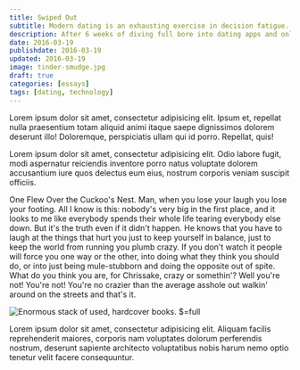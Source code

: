```yaml
---
title: Swiped Out
subtitle: Modern dating is an exhausting exercise in decision fatigue.
description: After 6 weeks of diving full bore into dating apps and online romance, I'm left exhausted, jaded, and penniless.
date: 2016-03-19
publishdate: 2016-03-19
updated: 2016-03-19
image: tinder-smudge.jpg
draft: true
categories: [essays]
tags: [dating, technology]
---
```


Lorem ipsum dolor sit amet, consectetur adipisicing elit. Ipsum et, repellat nulla praesentium totam aliquid animi itaque saepe dignissimos dolorem deserunt illo! Doloremque, perspiciatis ullam qui id porro. Repellat, quis!

Lorem ipsum dolor sit amet, consectetur adipisicing elit. Odio labore fugit, modi aspernatur reiciendis inventore porro natus voluptate dolorem accusantium iure quos delectus eum eius, nostrum corporis veniam suscipit officiis.


One Flew Over the Cuckoo's Nest. Man, when you lose your laugh you lose your footing. All I know is this: nobody's very big in the first place, and it looks to me like everybody spends their whole life tearing everybody else down. But it's the truth even if it didn't happen. He knows that you have to laugh at the things that hurt you just to keep yourself in balance, just to keep the world from running you plumb crazy. If you don't watch it people will force you one way or the other, into doing what they think you should do, or into just being mule-stubborn and doing the opposite out of spite. What do you think you are, for Chrissake, crazy or somethin'? Well you're not! You're not! You're no crazier than the average asshole out walkin' around on the streets and that's it.

![Enormous stack of used, hardcover books. $=full](/assets/images/books.jpg)

Lorem ipsum dolor sit amet, consectetur adipisicing elit. Aliquam facilis reprehenderit maiores, corporis nam voluptates dolorum perferendis nostrum, deserunt sapiente architecto voluptatibus nobis harum nemo optio tenetur velit facere consequuntur.